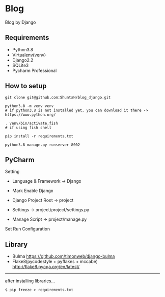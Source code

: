 # Blog
Blog by Django

## Requirements
* Python3.8
* Virtualenv(venv)
* Django2.2
* SQLite3
* Pycharm Professional

## How to setup
````
git clone git@github.com:ShuntaH/blog_django.git

python3.8 -m venv venv
# if python3.8 is not installed yet, you can download it there -> https://www.python.org/

. venv/bin/activate.fish
# if using fish shell

pip install -r requirements.txt

python3.8 manage.py runserver 8002 
````
## PyCharm
Setting

* Language & Framework -> Django

* Mark Enable Django

* Django Project Root -> project

* Settings -> project/project/settings.py

* Manage Script -> project/manage.py

Set Run Configuration

## Library
* Bulma
https://github.com/timonweb/django-bulma
* Flake8(pycodestyle + pyflakes + mccabe)
http://flake8.pycqa.org/en/latest/
---
after installing libraries...
```
$ pip freeze > requirements.txt
```
